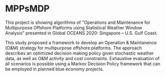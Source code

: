 # MPPsMDP
 
This project is showing algorithms of "Operations and Maintenance for Multipurpose Offshore Platforms using Statistical Weather Window Analysis" presented in Global OCEANS 2020: Singapore – U.S. Gulf Coast.

This study proposed a framework to develop an Operation & Maintanence (O&M) strategy for multipurpose offshore platforms. The approach describes an optimized decision making policy given stochastic weather data, as well as O&M activity and cost constraints. Exhaustive evaluation of all scenarios is possible using a Markov Decision Policy framework that can be employed in planned blue economy projects.
